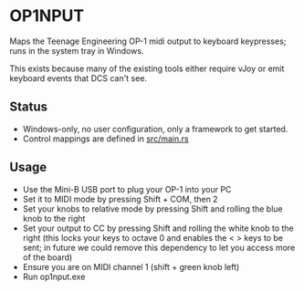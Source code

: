 # OP1NPUT

Maps the Teenage Engineering OP-1 midi output to keyboard keypresses; runs in the system tray in Windows.

This exists because many of the existing tools either require vJoy or emit keyboard events that DCS can't see.

## Status
- Windows-only, no user configuration, only a framework to get started.
- Control mappings are defined in [src/main.rs](./src/main.rs)

## Usage
- Use the Mini-B USB port to plug your OP-1 into your PC
- Set it to MIDI mode by pressing Shift + COM, then 2
- Set your knobs to relative mode by pressing Shift and rolling the blue knob to the right
- Set your output to CC by pressing Shift and rolling the white knob to the right (this locks your keys to octave 0 and enables the < > keys to be sent; in future we could remove this dependency to let you access more of the board)
- Ensure you are on MIDI channel 1 (shift + green knob left)
- Run op1nput.exe